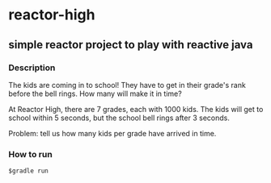 # reactor-high

## simple reactor project to play with reactive java

### Description
The kids are coming in to school!
They have to get in their grade's rank before the bell rings.
How many will make it in time?

At Reactor High, there are 7 grades, each with 1000 kids.
The kids will get to school within 5 seconds,
but the school bell rings after 3 seconds.

Problem: tell us how many kids per grade have arrived in time.

### How to run
```
$gradle run
